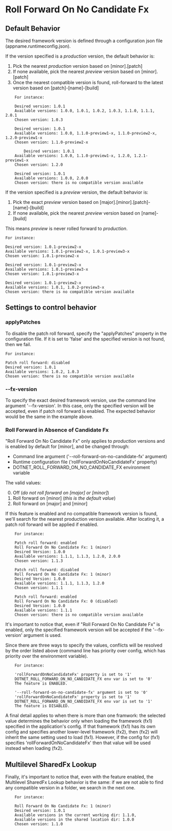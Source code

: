 # Roll Forward On No Candidate Fx

## Default Behavior

The desired framework version is defined through a configuration json file (appname.runtimeconfig.json).

If the version specified is a _production_ version, the default behavior is:
1) Pick the nearest _production_ version based on [minor].[patch]
2) If none available, pick the nearest _preview_ version based on [minor].[patch]
3) Once the nearest compatible version is found, roll-forward to the latest version based on [patch]-[name]-[build]

```
	For instance:
	
	Desired version: 1.0.1
	Available versions: 1.0.0, 1.0.1, 1.0.2, 1.0.3, 1.1.0, 1.1.1, 2.0.1
	Chosen version: 1.0.3
	
	Desired version: 1.0.1
	Available versions: 1.0.0, 1.1.0-preview1-x, 1.1.0-preview2-x, 1.2.0-preview1-x
	Chosen version: 1.1.0-preview2-x
	
        Desired version: 1.0.1
	Available versions: 1.0.0, 1.1.0-preview1-x, 1.2.0, 1.2.1-preview1-x
	Chosen version: 1.2.0
	
	Desired version: 1.0.1
	Available versions: 1.0.0, 2.0.0
	Chosen version: there is no compatible version available
```

If the version specified is a _preview_ version, the default behavior is:
1) Pick the exact _preview_ version based on [major].[minor].[patch]-[name]-[build]
2) If none available, pick the nearest _preview_ version based on [name]-[build]

This means _preview_ is never rolled forward to _production_.

	For instance:

	Desired version: 1.0.1-preview2-x
	Available versions: 1.0.1-preview2-x, 1.0.1-preview3-x
	Chosen version: 1.0.1-preview2-x
	
	Desired version: 1.0.1-preview2-x
	Available versions: 1.0.1-preview3-x
	Chosen version: 1.0.1-preview3-x
	
	Desired version: 1.0.1-preview2-x
	Available versions: 1.0.1, 1.0.2-preview3-x
	Chosen version: there is no compatible version available	

## Settings to control behavior
### applyPatches
To disable the patch roll forward, specify the "applyPatches" property in the configuration file. If it is set to 'false' and the specified version is not found, then we fail.

	For instance:

	Patch roll forward: disabled
	Desired version: 1.0.1
	Available versions: 1.0.2, 1.0.3
	Chosen version: there is no compatible version available

### --fx-version
To specify the exact desired framework version, use the command line argument '--fx-version'. In this case, only the specified version will be accepted, even if patch roll forward is enabled. The expected behavior would be the same in the example above.

### Roll Forward in Absence of Candidate Fx

"Roll Forward On No Candidate Fx" only applies to _production_ versions and is enabled by default for [minor], and be changed through:
- Command line argument ('--roll-forward-on-no-candidate-fx' argument)
- Runtime configuration file ('rollForwardOnNoCandidateFx' property)
- DOTNET_ROLL_FORWARD_ON_NO_CANDIDATE_FX environment variable
	
The valid values:

0) Off  (_do not roll forward on [major] or [minor]_)
1) Roll forward on [minor]  (_this is the default value_)
2) Roll forward on [major] and [minor]

If this feature is enabled and no compatible framework version is found, we'll search for the nearest production version available. After locating it, a patch roll forward will be applied if enabled.
```
	For instance:

	Patch roll forward: enabled
	Roll Forward On No Candidate Fx: 1 (minor)
	Desired Version: 1.0.0
	Available versions: 1.1.1, 1.1.3, 1.2.0, 2.0.0
	Chosen version: 1.1.3

	Patch roll forward: disabled
	Roll Forward On No Candidate Fx: 1 (minor)
	Desired Version: 1.0.0
	Available versions: 1.1.1, 1.1.3, 1.2.0
	Chosen version: 1.1.1
	
	Patch roll forward: enabled
	Roll Forward On No Candidate Fx: 0 (disabled)
	Desired Version: 1.0.0
	Available versions: 1.1.1
	Chosen version: there is no compatible version available
```

It's important to notice that, even if "Roll Forward On No Candidate Fx" is enabled, only the specified framework version will be accepted if the '--fx-version' argument is used.

Since there are three ways to specify the values, conflicts will be resolved by the order listed above (command line has priority over config, which has priority over the environment variable). 
```
	For instance:

	'rollForwardOnNoCandidateFx' property is set to '1'
	DOTNET_ROLL_FORWARD_ON_NO_CANDIDATE_FX env var is set to '0'
	The feature is ENABLED.

	'--roll-forward-on-no-candidate-fx' argument is set to '0'
	'rollForwardOnNoCandidateFx' property is set to '1'
	DOTNET_ROLL_FORWARD_ON_NO_CANDIDATE_FX env var is set to '1'
	The feature is DISABLED.
```	
	
A final detail applies to when there is more than one framwork: the selected value determines the behavior only when loading the framework (fx1) specified in the application's config. If that framework (fx1) has its own config and specifies another lower-level framework (fx2), then (fx2) will inherit the same setting used to load (fx1). However, if the config for (fx1) specifies 'rollForwardOnNoCandidateFx' then that value will be used instead when loading (fx2).

## Multilevel SharedFx Lookup

Finally, it's important to notice that, even with the feature enabled, the Multilevel SharedFx Lookup behavior is the same: if we are not able to find any compatible version in a folder, we search in the next one.
```
	For instance:

	Roll Forward On No Candidate Fx: 1 (minor)
	Desired version: 1.0.1
	Available versions in the current working dir: 1.1.0,
	Available versions in the shared location dir: 1.0.0
	Chosen version: 1.1.0
```
